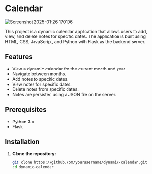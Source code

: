 # Calendar

![Screenshot 2025-01-26 170106](https://github.com/user-attachments/assets/a3ceeebb-7706-441f-af52-59c5aea27675)

This project is a dynamic calendar application that allows users to add, view, and delete notes for specific dates. The application is built using HTML, CSS, JavaScript, and Python with Flask as the backend server.

## Features

- View a dynamic calendar for the current month and year.
- Navigate between months.
- Add notes to specific dates.
- View notes for specific dates.
- Delete notes from specific dates.
- Notes are persisted using a JSON file on the server.

## Prerequisites

- Python 3.x
- Flask

## Installation

1. **Clone the repository:**
   ```sh
   git clone https://github.com/yourusername/dynamic-calendar.git
   cd dynamic-calendar
